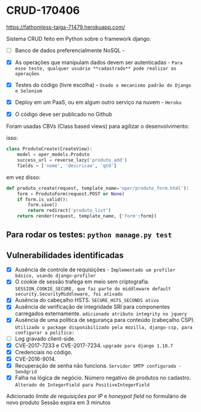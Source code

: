 # CRUD-170406
https://fathomless-taiga-71479.herokuapp.com/


Sistema CRUD feito em Python sobre o framework django.

- [ ] Banco de dados preferencialmente NoSQL -

- [x] As operações que manipulam dados devem ser autenticadas - `Para esse teste, qualquer usuário **cadastrado** pode realizar as operações`

- [x] Testes do código (livre escolha) - `Usado o mecanismo padrão do Django e Selenium`
    
- [x] Deploy em um PaaS, ou em algum outro serviço na nuvem - `Heroku`

- [x] O código deve ser publicado no Github

Foram usadas CBVs (Class based views) para agilizar o desenvolvimento:

isso:
```Python
class ProdutoCreate(CreateView):
    model = oper_models.Produto
    success_url = reverse_lazy('produto_add')
    fields = ['nome', 'descricao', 'qtd']
```
em vez disso:
```Python
def produto_create(request, template_name='oper/produto_form.html'):
    form = ProdutoForm(request.POST or None)
    if form.is_valid():
        form.save()
        return redirect('produto_list')
    return render(request, template_name, {'form':form})
```

Para rodar os testes: `python manage.py test`
-------------------------------------------------
## Vulnerabilidades identificadas

- [x] Ausência de controle de requisições - `Implementado um profiler básico, usando django-profiler`
- [x] O cookie de sessão trafega em meio sem criptografia. `SESSION_COOKIE_SECURE, que faz parte do middleware default security.SecurityMiddleware, foi ativado`
- [x] Ausência do cabeçalho HSTS. `SECURE_HSTS_SECONDS ativo`
- [x] Ausência de verificação de integridade SRI para componentes carregados externamente. `adicionado atributo integrity no jquery`
- [x] Ausência de uma política de segurança para conteúdo (cabeçalho CSP). `Utilizado o package disponibilizado pela mozilla, django-csp,
para configurar a política: `
- [ ] Log gravado client-side.
- [x] CVE-2017-7233 e CVE-2017-7234. `upgrade para django 1.10.7`
- [x] Credenciais no código.
- [x] CVE-2016-9014.
- [x] Recuperação de senha não funciona. `Servidor SMTP configurado - Sendgrid`
- [x] Falha na lógica de negócio. Número negativo de produtos no cadastro. `Alterado de IntegerField para PositiveIntegerField`

Adicionado *limite de requisições por IP* e *honeypot field* no formulário de novo produto
Sessão expira em 3 minutos
